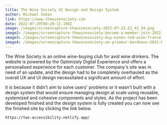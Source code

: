 ```yaml
---
title: The Wine Society UI Design and Design System
author: Michael Sokan
link: https://www.thewinesociety.com
date: 2022-07-29T08:29:12.198Z
image: /images/screencapture-thewinesociety-2022-07-23-22_41_54.png
image2: /images/screencapture-thewinesociety-become-a-member-join-2022-07-23-22_57_56.png
image3: /images/screencapture-thewinesociety-buy-wines-red-wine-france-bordeaux-2022-07-23-22_54_42.png
image4: /images/screencapture-thewinesociety-en-primeur-bordeaux-2021-buy-red-wines-by-dozen-2022-07-23-22_59_59.png
---
```

The Wine Society is an online wine-buying club for avid wine drinkers. The website is powered by the Optimizely Digital Experience and offers a personalised experience for each customer. The company's site was in need of an update, and the design had to be completely overhauled as the overall UX and UI design necessitated a significant amount of effort. 

It is because it didn't aim to solve users' problems or it wasn't built with a design system that would ensure managing design at scale using reusable, systemized and cohesive components and styles. As the project has been developed finished and the design system is fully created you can now see the finished site by clicking the link below.

`https://tws-accessibility.netlify.app/`